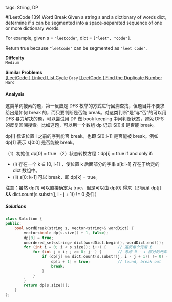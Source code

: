 tags: String, DP

#[LeetCode 139] Word Break
Given a string s and a dictionary of words dict, determine if s can be segmented into a space-separated sequence of one or more dictionary words.

For example, given
s = `"leetcode"`,
dict = `["leet", "code"]`.

Return true because `"leetcode"` can be segmented as `"leet code"`.

**Diffculty**  
`Medium`

**Similar Problems**  
[[LeetCode ] Linked List Cycle]() `Easy`
[[LeetCode ] Find the Duplicate Number]() `Hard`


#### Analysis

这类单词搜索的题，第一反应是 DFS 枚举的方式进行回溯查找，但题目并不要求给出是如何 break 的，而只要判断是否能 break。对这类判断“是”与“否”的可以用 DFS 暴力解决的题，可以尝试用 DP 做 book keeping 中间判断状态，避免 DFS 的反复回溯搜索。比如这题，可以用一个数组 dp 记录 S[0:i] 是否能 break。

dp[i] 标识位置 i 之前的序列能否 break。也即 S[0:i-1] 是否能被 break。例如 dp[1] 表示 s[0:0] 是否能被 break。

（1）初始值 dp[0] = true
（2）状态转换方程：dp[i] = true if and only if:
 - (i) 存在一个 k ∈ [0, i-1] ，使位置 k 后面部分的字串 s[k:i-1] 存在于给定的 dict 数组中。
 - (ii) s[0: k-1] 可以 break，即 dp[k] = true。

注意：虽然 dp[1] 可以直接确定为 true，但是可以由 dp[0] 得来（即满足 dp[j] && dict.count(s.substr(j, i - j + 1)) != 0 条件）

##### Solutions

```cpp
class Solution {
public:
    bool wordBreak(string s, vector<string>& wordDict) {
        vector<bool> dp(s.size() + 1, false);
        dp[0] = true;
        unordered_set<string> dict(wordDict.begin(), wordDict.end());
        for (int i = 0; i < s.size(); i++) {     // 遍历每个元素 i
            for (int j = i; j >= 0; j--) {       // 考虑 0 - i 部分的元素
                if (dp[j] && dict.count(s.substr(j, i - j + 1)) != 0) { // 如果前半部分可以 break，并且后半部分也是一个完整单词
                    dp[i + 1] = true;            // found, break out
                    break;
                }
            }
        }
        return dp[s.size()];
    }
};
```
